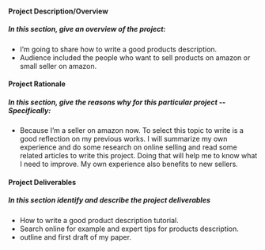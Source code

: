 #### Project Description/Overview
##### In this section, give an overview of the project: 
* I’m going to share how to write a good products description.
* Audience included the people who want to sell products on amazon or small seller on amazon.

#### Project Rationale
##### In this section, give the reasons why for this particular project -- Specifically:
* Because I’m a seller on amazon now. To select this topic to write is a good reflection on my previous works. I will summarize my own experience and do some research on online selling and read some related articles to write this project. Doing that will help me to know what I need to improve. My own experience also benefits to new sellers. 

#### Project Deliverables
##### In this section identify and describe the project deliverables
* How to write a good product description tutorial.
* Search online for example and expert tips for products description.
* outline and first draft of my paper.
